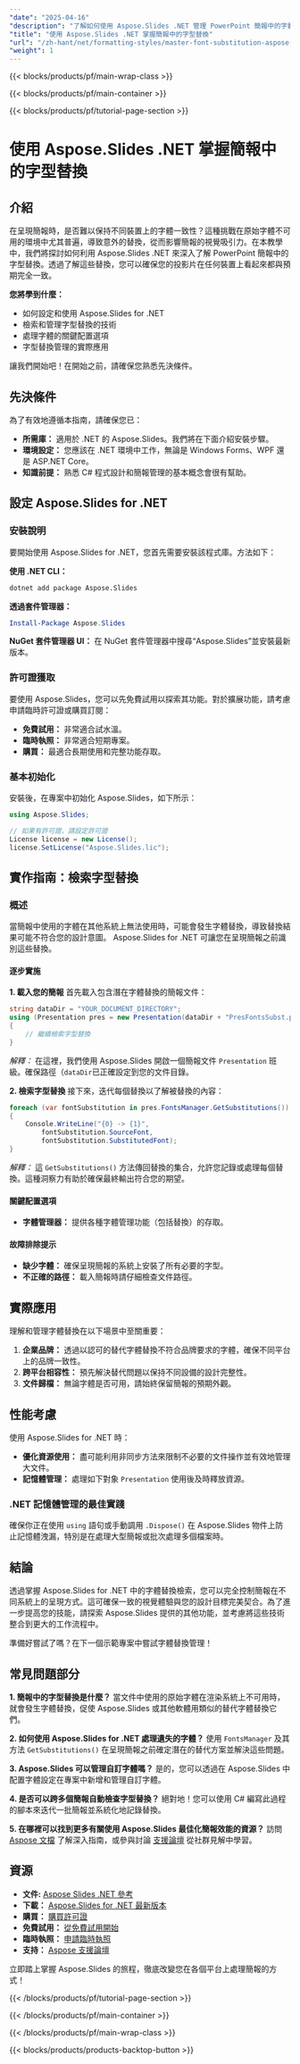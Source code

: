 ```yaml
---
"date": "2025-04-16"
"description": "了解如何使用 Aspose.Slides .NET 管理 PowerPoint 簡報中的字體替換，以實現跨裝置的一致品牌。"
"title": "使用 Aspose.Slides .NET 掌握簡報中的字型替換"
"url": "/zh-hant/net/formatting-styles/master-font-substitution-aspose-slides-net/"
"weight": 1
---
```


{{< blocks/products/pf/main-wrap-class >}}

{{< blocks/products/pf/main-container >}}

{{< blocks/products/pf/tutorial-page-section >}}
# 使用 Aspose.Slides .NET 掌握簡報中的字型替換

## 介紹

在呈現簡報時，是否難以保持不同裝置上的字體一致性？這種挑戰在原始字體不可用的環境中尤其普遍，導致意外的替換，從而影響簡報的視覺吸引力。在本教學中，我們將探討如何利用 Aspose.Slides .NET 來深入了解 PowerPoint 簡報中的字型替換。透過了解這些替換，您可以確保您的投影片在任何裝置上看起來都與預期完全一致。

**您將學到什麼：**
- 如何設定和使用 Aspose.Slides for .NET
- 檢索和管理字型替換的技術
- 處理字體的關鍵配置選項
- 字型替換管理的實際應用

讓我們開始吧！在開始之前，請確保您熟悉先決條件。

## 先決條件

為了有效地遵循本指南，請確保您已：
- **所需庫：** 適用於 .NET 的 Aspose.Slides。我們將在下面介紹安裝步驟。
- **環境設定：** 您應該在 .NET 環境中工作，無論是 Windows Forms、WPF 還是 ASP.NET Core。
- **知識前提：** 熟悉 C# 程式設計和簡報管理的基本概念會很有幫助。

## 設定 Aspose.Slides for .NET

### 安裝說明

要開始使用 Aspose.Slides for .NET，您首先需要安裝該程式庫。方法如下：

**使用 .NET CLI：**
```bash
dotnet add package Aspose.Slides
```

**透過套件管理器：**
```powershell
Install-Package Aspose.Slides
```

**NuGet 套件管理器 UI：**
在 NuGet 套件管理器中搜尋“Aspose.Slides”並安裝最新版本。

### 許可證獲取

要使用 Aspose.Slides，您可以先免費試用以探索其功能。對於擴展功能，請考慮申請臨時許可證或購買訂閱：
- **免費試用：** 非常適合試水溫。
- **臨時執照：** 非常適合短期專案。
- **購買：** 最適合長期使用和完整功能存取。

### 基本初始化

安裝後，在專案中初始化 Aspose.Slides，如下所示：
```csharp
using Aspose.Slides;

// 如果有許可證，請設定許可證
License license = new License();
license.SetLicense("Aspose.Slides.lic");
```

## 實作指南：檢索字型替換

### 概述

當簡報中使用的字體在其他系統上無法使用時，可能會發生字體替換，導致替換結果可能不符合您的設計意圖。 Aspose.Slides for .NET 可讓您在呈現簡報之前識別這些替換。

#### 逐步實施

**1. 載入您的簡報**
首先載入包含潛在字體替換的簡報文件：
```csharp
string dataDir = "YOUR_DOCUMENT_DIRECTORY";
using (Presentation pres = new Presentation(dataDir + "PresFontsSubst.pptx"))
{
    // 繼續檢索字型替換
}
```
*解釋：* 在這裡，我們使用 Aspose.Slides 開啟一個簡報文件 `Presentation` 班級。確保路徑（`dataDir`已正確設定到您的文件目錄。

**2. 檢索字型替換**
接下來，迭代每個替換以了解被替換的內容：
```csharp
foreach (var fontSubstitution in pres.FontsManager.GetSubstitutions())
{
    Console.WriteLine("{0} -> {1}",
        fontSubstitution.SourceFont,
        fontSubstitution.SubstitutedFont);
}
```
*解釋：* 這 `GetSubstitutions()` 方法傳回替換的集合，允許您記錄或處理每個替換。這種洞察力有助於確保最終輸出符合您的期望。

#### 關鍵配置選項
- **字體管理器：** 提供各種字體管理功能（包括替換）的存取。
  
#### 故障排除提示
- **缺少字體：** 確保呈現簡報的系統上安裝了所有必要的字型。
- **不正確的路徑：** 載入簡報時請仔細檢查文件路徑。

## 實際應用

理解和管理字體替換在以下場景中至關重要：
1. **企業品牌：** 透過以認可的替代字體替換不符合品牌要求的字體，確保不同平台上的品牌一致性。
2. **跨平台相容性：** 預先解決替代問題以保持不同設備的設計完整性。
3. **文件歸檔：** 無論字體是否可用，請始終保留簡報的預期外觀。

## 性能考慮

使用 Aspose.Slides for .NET 時：
- **優化資源使用：** 盡可能利用非同步方法來限制不必要的文件操作並有效地管理大文件。
- **記憶體管理：** 處理如下對象 `Presentation` 使用後及時釋放資源。

### .NET 記憶體管理的最佳實踐
確保你正在使用 `using` 語句或手動調用 `.Dispose()` 在 Aspose.Slides 物件上防止記憶體洩漏，特別是在處理大型簡報或批次處理多個檔案時。

## 結論

透過掌握 Aspose.Slides for .NET 中的字體替換檢索，您可以完全控制簡報在不同系統上的呈現方式。這可確保一致的視覺體驗與您的設計目標完美契合。為了進一步提高您的技能，請探索 Aspose.Slides 提供的其他功能，並考慮將這些技術整合到更大的工作流程中。

準備好嘗試了嗎？在下一個示範專案中嘗試字體替換管理！

## 常見問題部分

**1. 簡報中的字型替換是什麼？**
當文件中使用的原始字體在渲染系統上不可用時，就會發生字體替換，促使 Aspose.Slides 或其他軟體用類似的替代字體替換它們。

**2. 如何使用 Aspose.Slides for .NET 處理遺失的字體？**
使用 `FontsManager` 及其方法 `GetSubstitutions()` 在呈現簡報之前確定潛在的替代方案並解決這些問題。

**3. Aspose.Slides 可以管理自訂字體嗎？**
是的，您可以透過在 Aspose.Slides 中配置字體設定在專案中新增和管理自訂字體。

**4. 是否可以跨多個簡報自動檢查字型替換？**
絕對地！您可以使用 C# 編寫此過程的腳本來迭代一批簡報並系統化地記錄替換。

**5. 在哪裡可以找到更多有關使用 Aspose.Slides 最佳化簡報效能的資源？**
訪問 [Aspose 文檔](https://reference.aspose.com/slides/net/) 了解深入指南，或參與討論 [支援論壇](https://forum.aspose.com/c/slides/11) 從社群見解中學習。

## 資源
- **文件:** [Aspose Slides .NET 參考](https://reference.aspose.com/slides/net/)
- **下載：** [Aspose.Slides for .NET 最新版本](https://releases.aspose.com/slides/net/)
- **購買：** [購買許可證](https://purchase.aspose.com/buy)
- **免費試用：** [從免費試用開始](https://releases.aspose.com/slides/net/)
- **臨時執照：** [申請臨時執照](https://purchase.aspose.com/temporary-license/)
- **支持：** [Aspose 支援論壇](https://forum.aspose.com/c/slides/11)

立即踏上掌握 Aspose.Slides 的旅程，徹底改變您在各個平台上處理簡報的方式！

{{< /blocks/products/pf/tutorial-page-section >}}

{{< /blocks/products/pf/main-container >}}

{{< /blocks/products/pf/main-wrap-class >}}

{{< blocks/products/products-backtop-button >}}